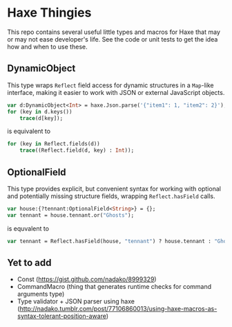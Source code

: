 # Haxe Thingies

This repo contains several useful little types and macros for Haxe that may or may not ease developer's life. See the code or unit tests to get the idea how and when to use these.

## DynamicObject

This type wraps `Reflect` field access for dynamic structures in a `Map`-like interface, making it easier to work with JSON or external JavaScript objects.

```haxe
var d:DynamicObject<Int> = haxe.Json.parse('{"item1": 1, "item2": 2}');
for (key in d.keys())
    trace(d[key]);
```

is equivalent to

```haxe
for (key in Reflect.fields(d))
    trace((Reflect.field(d, key) : Int));
```


## OptionalField

This type provides explicit, but convenient syntax for working with optional and potentially missing structure fields, wrapping `Reflect.hasField` calls.

```haxe
var house:{?tennant:OptionalField<String>} = {};
var tennant = house.tennant.or("Ghosts");
```

is equvalent to

```haxe
var tennant = Reflect.hasField(house, "tennant") ? house.tennant : "Ghosts";
```

## Yet to add
 * Const (https://gist.github.com/nadako/8999329)
 * CommandMacro (thing that generates runtime checks for command arguments type)
 * Type validator + JSON parser using haxe (http://nadako.tumblr.com/post/77106860013/using-haxe-macros-as-syntax-tolerant-position-aware)
